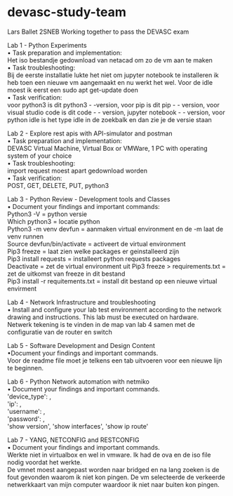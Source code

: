 # devasc-study-team
Lars Ballet 2SNEB
Working together to pass the DEVASC exam

Lab 1 - Python Experiments   
• Task preparation and implementation:   
  Het iso bestandje gedownload van netacad om zo de vm aan te maken   
• Task troubleshooting:   
  Bij de eerste installatie lukte het niet om jupyter notebook te installeren ik heb toen een nieuwe vm aangemaakt en nu werkt het wel. Voor de idle moest ik eerst een sudo apt get-update doen  
• Task verification:      
  voor python3 is dit python3 - -version, voor pip is dit pip - - version, voor visual studio code is dit code - - version, jupyter notebook - -  version, voor python idle is het type idle in de zoekbalk en dan zie je de     versie staan 

Lab 2 - Explore rest apis with API-simulator and postman  
• Task preparation and implementation:  
  DEVASC Virtual Machine, Virtual Box or VMWare, 1 PC with operating system of your choice  
• Task troubleshooting:  
  import request moest apart gedownload worden   
• Task verification:  
  POST, GET, DELETE, PUT, python3 

Lab 3 - Python Review - Development tools and Classes  
• Document your findings and important commands:  
  Python3 -V = python versie  
  Which python3 = locatie python  
  Python3 -m venv devfun = aanmaken virtual environment en de -m laat de venv runnen   
  Source devfun/bin/activate = activeert de virtual environment  
  Pip3 freeze = laat zien welke packages er geinstalleerd zijn  
  Pip3 install requests = installeert python requests packages  
  Deactivate = zet de virtual environment uit 
  Pip3 freeze > requirements.txt = zet de uitkomst van freeze in dit bestand   
  Pip3 install -r requitements.txt = install dit bestand op een nieuwe virtual envirment   
  
Lab 4 - Network Infrastructure and troubleshooting    
• Install and configure your lab test environment according to the network drawing and instructions. This lab must be executed on hardware.  
  Netwerk tekening is te vinden in de map van lab 4 samen met de configuratie van de router en switch 

Lab 5 - Software Development and Design Content  
•Document your findings and important commands.  
  Voor de readme file moet je telkens een tab uitvoeren voor een nieuwe lijn te beginnen.   

Lab 6 - Python Network automation with netmiko  
• Document your findings and important commands.  
    'device_type': ,    
        'ip': ,   
        'username': ,  
        'password': ,   
        'show version', 'show interfaces', 'show ip route'  
        
Lab 7 - YANG, NETCONFIG and RESTCONFIG  
• Document your findings and important commands.  
Werkte niet in virtualbox en wel in vmware. Ik had de ova en de iso file nodig voordat het werkte.   
De vmnet moest aangepast worden naar bridged en na lang zoeken is de fout gevonden waarom ik niet kon pingen. De vm selecteerde de verkeerde netwerkkaart van mijn computer waardoor ik niet naar buiten kon pingen.   
